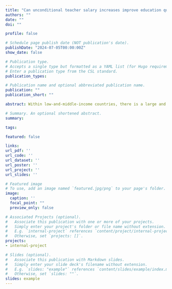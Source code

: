 ```yaml
---
title: "Can unconditional teacher salary increases improve education quality? Evidence from the Dominican Republic"
authors: ""
date: ""
doi: ""

profile: false

# Schedule page publish date (NOT publication's date).
publishDate: "2024-07-05T00:00:00Z"
show_date: false

# Publication type.
# Accepts a single type but formatted as a YAML list (for Hugo requirements).
# Enter a publication type from the CSL standard.
publication_types: 

# Publication name and optional abbreviated publication name.
publication: ""
publication_short: ""

abstract: Within low-and-middle-income countries, there is a large and growing body of literature that shows that teacher performance pay is effective at improving student outcomes; however, evidence on the effects of unconditional teacher pay raises is scarce and mixed. Using a recent increase in the salaries of teachers in the Dominican Republic, I study whether unconditional pay raises can change 1) the composition of individuals in the teaching profession, and 2) the quality of education in a country.

# Summary. An optional shortened abstract.
summary: 

tags:

featured: false

links:
url_pdf: ''
url_code: ''
url_dataset: ''
url_poster: ''
url_project: ''
url_slides: ''

# Featured image
# To use, add an image named `featured.jpg/png` to your page's folder. 
image:
  caption: ''
  focal_point: ""
  preview_only: false

# Associated Projects (optional).
#   Associate this publication with one or more of your projects.
#   Simply enter your project's folder or file name without extension.
#   E.g. `internal-project` references `content/project/internal-project/index.md`.
#   Otherwise, set `projects: []`.
projects:
- internal-project

# Slides (optional).
#   Associate this publication with Markdown slides.
#   Simply enter your slide deck's filename without extension.
#   E.g. `slides: "example"` references `content/slides/example/index.md`.
#   Otherwise, set `slides: ""`.
slides: example
---
```

